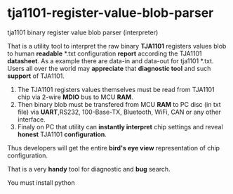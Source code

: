 # tja1101-register-value-blob-parser
tja1101 binary register value blob parser (interpreter)

That is a utility tool to interpret the raw binary **TJA1101** registers values blob to human **readable** *.txt configuration **report** according the TJA1101 **datasheet**.
As a example there are data-in and data-out for tja1101 *.txt. 
Users all over the world may **appreciate** that **diagnostic tool** and such **support** of TJA1101.

1) The TJA1101 registers values themselves must be read from TJA1101 chip via 2-wire **MDIO** bus to MCU **RAM**. 
2) Then binary blob must be transfered from MCU **RAM** to PC disc (in txt file) via **UART**,RS232, 100-Base-TX, Bluetooth, WiFi, CAN or any other interface.
3) Finaly on PC that utility can **instantly interpret** chip settings and reveal **honest** TJA1101 **configuration**.

Thus developers will get the entire **bird's eye view** representation of chip configuration.

That is a very **handy** tool for diagnostic and **bug** search.


You must install python

